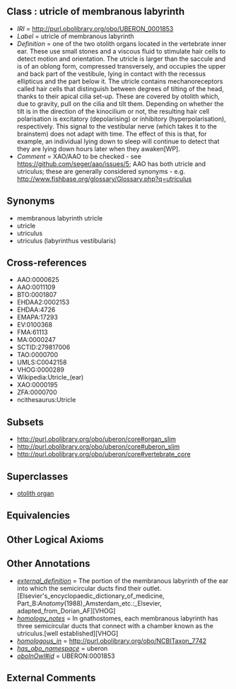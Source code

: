 
## Class : utricle of membranous labyrinth

 * *IRI* = http://purl.obolibrary.org/obo/UBERON_0001853
 * *Label* = utricle of membranous labyrinth
 * *Definition* = one of the two otolith organs located in the vertebrate inner ear. These use small stones and a viscous fluid to stimulate hair cells to detect motion and orientation. The utricle is larger than the saccule and is of an oblong form, compressed transversely, and occupies the upper and back part of the vestibule, lying in contact with the recessus ellipticus and the part below it. The utricle contains mechanoreceptors called hair cells that distinguish between degrees of tilting of the head, thanks to their apical cilia set-up. These are covered by otolith which, due to gravity, pull on the cilia and tilt them. Depending on whether the tilt is in the direction of the kinocilium or not, the resulting hair cell polarisation is excitatory (depolarising) or inhibitory (hyperpolarisation), respectively. This signal to the vestibular nerve (which takes it to the brainstem) does not adapt with time. The effect of this is that, for example, an individual lying down to sleep will continue to detect that they are lying down hours later when they awaken[WP].
 * *Comment* = XAO/AAO to be checked - see https://github.com/seger/aao/issues/5; AAO has both utricle and utriculus; these are generally considered synonyms - e.g. http://www.fishbase.org/glossary/Glossary.php?q=utriculus

## Synonyms

 * membranous labyrinth utricle
 * utricle
 * utriculus
 * utriculus (labyrinthus vestibularis)

## Cross-references

 * AAO:0000625
 * AAO:0011109
 * BTO:0001807
 * EHDAA2:0002153
 * EHDAA:4726
 * EMAPA:17293
 * EV:0100368
 * FMA:61113
 * MA:0000247
 * SCTID:279817006
 * TAO:0000700
 * UMLS:C0042158
 * VHOG:0000289
 * Wikipedia:Utricle_(ear)
 * XAO:0000195
 * ZFA:0000700
 * ncithesaurus:Utricle

## Subsets

 * http://purl.obolibrary.org/obo/uberon/core#organ_slim
 * http://purl.obolibrary.org/obo/uberon/core#uberon_slim
 * http://purl.obolibrary.org/obo/uberon/core#vertebrate_core

## Superclasses

 * [otolith organ](../../UBERON/18/UBERON_0002518.md)

## Equivalencies


## Other Logical Axioms


## Other Annotations

 * *[external_definition](../../UBPROP/01/UBPROP_0000001.md)* = The portion of the membranous labyrinth of the ear into which the semicircular ducts find their outlet. [Elsevier's_encyclopaedic_dictionary_of_medicine, Part_B:_Anatomy_(1988)_Amsterdam_etc.:_Elsevier, adapted_from_Dorian_AF][VHOG]
 * *[homology_notes](../../UBPROP/03/UBPROP_0000003.md)* = In gnathostomes, each membranous labyrinth has three semicircular ducts that connect with a chamber known as the utriculus.[well established][VHOG]
 * *[homologous_in](../../core#homologous/in/core#homologous_in.md)* = http://purl.obolibrary.org/obo/NCBITaxon_7742
 * *[has_obo_namespace](../../ce/oboInOwl#hasOBONamespace.md)* = uberon
 * *[oboInOwl#id](../../id/oboInOwl#id.md)* = UBERON:0001853

## External Comments

